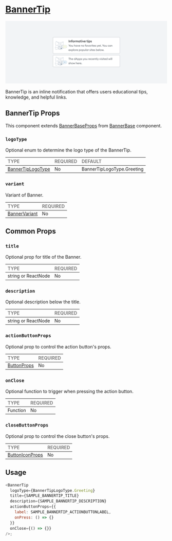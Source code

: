 # [BannerTip](https://www.notion.so/MetaMask-Design-System-Guides-Design-f86ecc914d6b4eb6873a122b83c12940?p=67fdb01ab850472f90abc6f4127395cb&pm=c)

![BannerTip](./BannerTip.png)

BannerTip is an inline notification that offers users educational tips, knowledge, and helpful links. 

## BannerTip Props

This component extends [BannerBaseProps](../../foundation/BannerBase/BannerBase.types.ts) from [BannerBase](../../foundation/BannerBase/BannerBase.tsx) component.

### `logoType`

Optional enum to determine the logo type of the BannerTip.

| <span style="color:gray;font-size:14px">TYPE</span> | <span style="color:gray;font-size:14px">REQUIRED</span> | <span style="color:gray;font-size:14px">DEFAULT</span> |
| :-------------------------------------------------- | :------------------------------------------------------ | :----------------------------------------------------- |
| [BannerTipLogoType](./BannerTip.types.ts)    | No                                                     | BannerTipLogoType.Greeting                                |

### `variant`

Variant of Banner.

| <span style="color:gray;font-size:14px">TYPE</span> | <span style="color:gray;font-size:14px">REQUIRED</span> |
| :-------------------------------------------------- | :------------------------------------------------------ |
| [BannerVariant](../../Banner.types.ts)               | No                                                     |

## Common Props

### `title`

Optional prop for title of the Banner.

| <span style="color:gray;font-size:14px">TYPE</span> | <span style="color:gray;font-size:14px">REQUIRED</span> |
| :-------------------------------------------------- | :------------------------------------------------------ |
| string or ReactNode                                   | No                                                     |

### `description`

Optional description below the title.

| <span style="color:gray;font-size:14px">TYPE</span> | <span style="color:gray;font-size:14px">REQUIRED</span> |
| :-------------------------------------------------- | :------------------------------------------------------ |
| string or ReactNode                                   | No                                                     |


### `actionButtonProps`

Optional prop to control the action button's props.

| <span style="color:gray;font-size:14px">TYPE</span> | <span style="color:gray;font-size:14px">REQUIRED</span> |
| :-------------------------------------------------- | :------------------------------------------------------ |
| [ButtonProps](../../../../Buttons/Button/Button.types.ts)                                  | No                                                     |

### `onClose`

Optional function to trigger when pressing the action button.

| <span style="color:gray;font-size:14px">TYPE</span> | <span style="color:gray;font-size:14px">REQUIRED</span> |
| :-------------------------------------------------- | :------------------------------------------------------ |
| Function                                            | No                                                     |

### `closeButtonProps`

Optional prop to control the close button's props.

| <span style="color:gray;font-size:14px">TYPE</span> | <span style="color:gray;font-size:14px">REQUIRED</span> |
| :-------------------------------------------------- | :------------------------------------------------------ |
| [ButtonIconProps](../../../../Buttons/ButtonIcon/ButtonIcon.types.ts)                                  | No                                                     |
## Usage

```javascript
<BannerTip
  logoType={BannerTipLogoType.Greeting}
  title={SAMPLE_BANNERTIP_TITLE}
  description={SAMPLE_BANNERTIP_DESCRIPTION}
  actionButtonProps={{
    label: SAMPLE_BANNERTIP_ACTIONBUTTONLABEL,
    onPress: () => {}
  }}
  onClose={() => {}}
/>;
```
